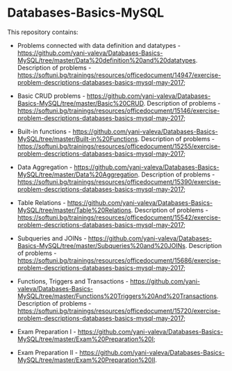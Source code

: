# Databases-Basics-MySQL

This repository contains:

- Problems connected with data definition and datatypes - https://github.com/yani-valeva/Databases-Basics-MySQL/tree/master/Data%20definition%20and%20datatypes.
Description of problems - https://softuni.bg/trainings/resources/officedocument/14947/exercise-problem-descriptions-databases-basics-mysql-may-2017;

- Basic CRUD problems - https://github.com/yani-valeva/Databases-Basics-MySQL/tree/master/Basic%20CRUD.
Description of problems - https://softuni.bg/trainings/resources/officedocument/15146/exercise-problem-descriptions-databases-basics-mysql-may-2017;

- Built-in functions - https://github.com/yani-valeva/Databases-Basics-MySQL/tree/master/Built-in%20Functions.
Description of problems - https://softuni.bg/trainings/resources/officedocument/15255/exercise-problem-descriptions-databases-basics-mysql-may-2017;

- Data Aggregation - https://github.com/yani-valeva/Databases-Basics-MySQL/tree/master/Data%20Aggregation.
Description of problems - https://softuni.bg/trainings/resources/officedocument/15390/exercise-problem-descriptions-databases-basics-mysql-may-2017;

- Table Relations - https://github.com/yani-valeva/Databases-Basics-MySQL/tree/master/Table%20Relations.
Description of problems - https://softuni.bg/trainings/resources/officedocument/15542/exercise-problem-descriptions-databases-basics-mysql-may-2017;

- Subqueries and JOINs - https://github.com/yani-valeva/Databases-Basics-MySQL/tree/master/Subqueries%20and%20JOINs.
Description of problems - https://softuni.bg/trainings/resources/officedocument/15686/exercise-problem-descriptions-databases-basics-mysql-may-2017;

- Functions, Triggers and Transactions - https://github.com/yani-valeva/Databases-Basics-MySQL/tree/master/Functions%20Triggers%20And%20Transactions.
Description of problems - https://softuni.bg/trainings/resources/officedocument/15720/exercise-problem-descriptions-databases-basics-mysql-may-2017;

- Exam Preparation I - https://github.com/yani-valeva/Databases-Basics-MySQL/tree/master/Exam%20Preparation%20I;

- Exam Preparation II - https://github.com/yani-valeva/Databases-Basics-MySQL/tree/master/Exam%20Preparation%20II.

